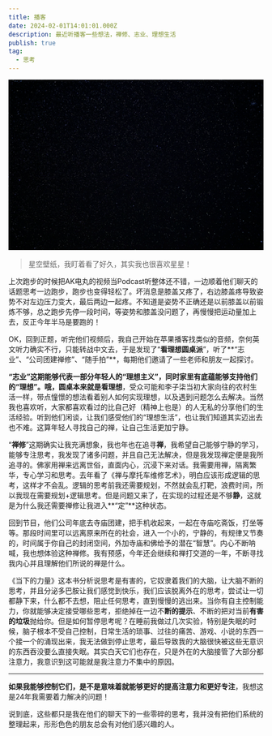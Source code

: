 ```yaml
---
title: 播客
date: 2024-02-01T14:01:01.000Z
description: 最近听播客一些想法，禅修、志业、理想生活
publish: true
tag:
  - 思考
---
```

![](../../images/883fde46d90a41561510310c5e1f14dd.jpeg)

> 星空壁纸，我盯着看了好久，其实我也很喜欢星星！
>



上次跑步的时候把AK电丸的视频当Podcast听整体还不错，一边顺着他们聊天的话题思考一边跑步，跑步也变得轻松了。坏消息是膝盖又疼了，右边膝盖疼导致姿势不对左边压力变大，最后两边一起疼。不知道是姿势不正确还是以前膝盖以前锻炼不够，总之跑步先停一段时间，等姿势和膝盖没问题了，再慢慢把运动量加上去，反正今年半马是要跑的！



OK，回到正题，听完他们视频后，我自己开始在苹果播客找类似的音频，奈何英文听力确实不行，只能转战中文去，于是发现了“**看理想圆桌派**”，听了**“志业”、“公司团建禅修”、“随手拍”**，每期他们邀请了一些老师和朋友一起探讨。



**“志业”**这期能够代表一部分年轻人的“理想主义”，同时家里有底蕴能够支持他们的“理想”。哦，圆桌本来就是**看理想**，受众可能和李子柒当初大家向往的农村生活一样，带点憧憬的想法看着别人如何实现理想，以及遇到问题怎么去解决。当然我也喜欢听，大家都喜欢看过的比自己好（精神上也是）的人无私的分享他们的生活经验。听到他们闲谈，让我们感受他们的“理想生活”，也让我们知道其实迈出去也不难。这算年轻人寻找自己的禅，让自己生活更加宁静。



“**禅修**”这期确实让我充满想象，我也年也在追寻**禅**，我希望自己能够宁静的学习，能够专注思考，我发现了诸多问题，并且自己无法解决，但是我发现禅定便是我所追寻的。佛家用禅来远离世俗，直面内心，沉浸下来对话。我需要用禅，隔离繁华，专心学习和思考。去年看了《禅与摩托车维修艺术》，明白应该形成逻辑的思考，这样才不会乱。逻辑的思考前我还需要规划，不然就会乱打靶，浪费时间，所以我现在需要规划+逻辑思考。但是问题又来了，在实现的过程还是不够**静**，这就是为什么我还需要禅修让我进入**“定”**这种状态。



回到节目，他们公司年底去寺庙团建，把手机收起来，一起在寺庙吃斋饭，打坐等等。那段时间里可以远离原来所在的社会，进入一个小的，宁静的，有规律又节奏的，时间属于你自己的封闭空间，外加寺庙和佛给予的潜在“智慧”。内心不断呐喊，我也想体验这种禅修。我有预感，今年还会继续和禅打交道的一年，不断寻找我内心并且理解他们所说的禅是什么。



《当下的力量》这本书分析说思考是有害的，它奴隶着我们的大脑，让大脑不断的思考，并且分泌多巴胺让我们感觉到快乐，我们应该脱离外在的思考，尝试让一切都静下来，什么都不去想，阻止任何思考，直到慢慢的逃出来。当你有自主控制能力，你就能够决定接受哪些思考，拒绝掉在一边不**断的提示**、不断的把对当前**有害的垃圾**抛给你。但是如何暂停思考呢？在睡前我做过几次实验，特别是失眠的时候，脑子根本不受自己控制，日常生活的琐事、过往的痛苦、游戏、小说的东西一个接一个的涌现出来，我无法做到停止思考，最后导致我的大脑很快被这些无意识的东西吞没要么直接失眠。其实白天它们也存在，只是外在的大脑接管了大部分都注意力，我意识到这可能就是我注意力不集中的原因。

****

**如果我能够控制它们，是不是意味着就能够更好的提高注意力和更好专注**，我想这是24年我需要着力解决的问题！



说到底，这些都只是我在他们的聊天下的一些零碎的思考，我并没有把他们系统的整理起来，形形色色的朋友总会有对他们感兴趣的人。

